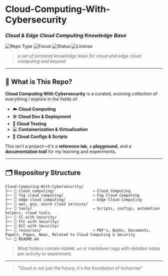 # Cloud-Computing-With-Cybersecurity
### *Cloud & Edge Cloud Computing Knowledge Base*

![Repo Type](https://img.shields.io/badge/type-personal%20knowledge%20base-blueviolet)
![Focus](https://img.shields.io/badge/focus-cloud%20computing-red)
![Status](https://img.shields.io/badge/status-evolving-brightblue)
![License](https://img.shields.io/badge/license-educational-lightgrey)

> *a set of personal knowledge base for cloud and edge cloud computing and beyond*

---

## 🧬 What is This Repo?

**Cloud Computing With Cybersecurity** is a curated, evolving collection of everything I explore in the fields of:

- ☁️ **Cloud Computing**
- 🛠️ **Cloud Dev & Deployment**
- 🔬 **Cloud Testing**
- 💻 **Containerization & Virtualization**
- 🧰 **Cloud Configs & Scripts**

This isn't a project—it's a **reference lab**, a **playground**, and a **documentation trail** for my learning and experiments.

---

## 🗂️ Repository Structure

```
Cloud-Computing-With-Cybersecurity/
├── 📁 cloud computing/                 → Cloud Computing
├── 📁 fog cloud computing/             → Fog Cloud Computing
├── 📁 edge cloud computing/            → Edge Cloud Computing
├── 📁 aws, gcp, azure cloud services/
├── 📁 tools/                           → Scripts, configs, automation helpers, cloud tools.
├── 📁 CC with Security/                
├── 📁 FCC with Security/
├── 📁 ECC with Security/
├── 📁 resources/                       → PDF's, Books, Documents, Papers, Pages, News, Related to Cloud Computing & Security
└── 📄 README.md
```

> Most folders contain `README.md` or markdown logs with detailed notes per activity or experiment.

----

> “Cloud is not just the future; it's the foundation of tomorrow”

